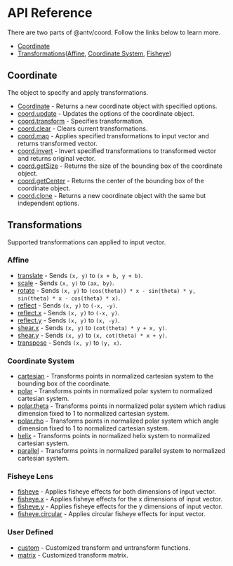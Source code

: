 # API Reference

There are two parts of @antv/coord. Follow the links below to learn more.

- [Coordinate](#coordinate)
- [Transformations](#transformations)([Affine](#affine), [Coordinate System](#coordinate-system), [Fisheye](#fisheye))

## Coordinate

The object to specify and apply transformations.

- [Coordinate](./coordinate.md#constructor) - Returns a new coordinate object with specified options.
- [coord.update](./coordinate.md#update) - Updates the options of the coordinate object.
- [coord.transform](./coordinate.md#transform) - Specifies transformation.
- [coord.clear](./coordinate.md#clear) - Clears current transformations.
- [coord.map](./coordinate.md#map) - Applies specified transformations to input vector and returns transformed vector.
- [coord.invert](./coordinate.md#invert) - Invert specified transformations to transformed vector and returns original vector.
- [coord.getSize](./coordinate.md#getSize) - Returns the size of the bounding box of the coordinate object.
- [coord.getCenter](./coordinate.md#getCenter) - Returns the center of the bounding box of the coordinate object.
- [coord.clone](./coordinate.md#clone) - Returns a new coordinate object with the same but independent options.

## Transformations

Supported transformations can applied to input vector.

### Affine

- [translate](./transformations.md#translate) - Sends `(x, y)` to `(x + b, y + b)`.
- [scale](./transformations.md#scale) - Sends `(x, y)` to `(ax, by)`.
- [rotate](./transformations.md#rotate) - Sends `(x, y)` to `(cos(theta)) * x - sin(theta) * y, sin(theta) * x - cos(theta) * x)`.
- [reflect](./transformations.md#reflect) - Sends `(x, y)` to `(-x, -y)`.
- [reflect.x](./transformations.md#reflect.x) - Sends `(x, y)` to `(-x, y)`.
- [reflect.y](./transformations.md#reflect.y) - Sends `(x, y)` to `(x, -y)`.
- [shear.x](./transformations.md#shear.x) - Sends `(x, y)` to `(cot(theta) * y + x, y)`.
- [shear.y](./transformations.md#shear.y) - Sends `(x, y)` to `(x, cot(theta) * x + y)`.
- [transpose](./transformations.md#transpose) - Sends `(x, y)` to `(y, x)`.

### Coordinate System

- [cartesian](./transformations.md#cartesian) - Transforms points in normalized cartesian system to the bounding box of the coordinate.
- [polar](./transformations.md#polar) - Transforms points in normalized polar system to normalized cartesian system.
- [polar.theta](./transformations.md#polar.theta) - Transforms points in normalized polar system which radius dimension fixed to 1 to normalized cartesian system.
- [polar.rho](./transformations.md#polar.rho) - Transforms points in normalized polar system which angle dimension fixed to 1 to normalized cartesian system.
- [helix](./transformations.md#helix) - Transforms points in normalized helix system to normalized cartesian system.
- [parallel](./transformations.md#parallel) - Transforms points in normalized parallel system to normalized cartesian system.

### Fisheye Lens

- [fisheye](./transformations.md#fisheye) - Applies fisheye effects for both dimensions of input vector.
- [fisheye.x](./transformations.md#fisheye.y) - Applies fisheye effects for the x dimensions of input vector.
- [fisheye.y](./transformations.md#fisheye.x) - Applies fisheye effects for the y dimensions of input vector.
- [fisheye.circular](./transformations.md#fisheye.circular) - Applies circular fisheye effects for input vector.

### User Defined

- [custom](./transformations.md#custom) - Customized transform and untransform functions.
- [matrix](./transformations.md#matrix) - Customized transform matrix.
